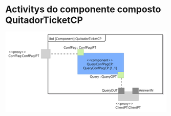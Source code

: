 # Activitys do componente composto QuitadorTicketCP

![](/doc/img/Estrutural/QuitadorTicketCP.png)

